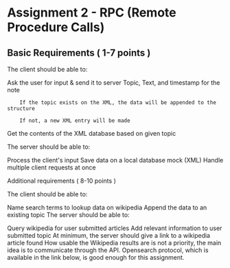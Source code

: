 # Assignment 2 - RPC (Remote Procedure Calls)

## Basic Requirements ( 1-7 points )
The client should be able to:

Ask the user for input & send it to server
        Topic, Text, and timestamp for the note
        
        If the topic exists on the XML, the data will be appended to the structure
        
        If not, a new XML entry will be made
        
Get the contents of the XML database based on given topic


The server should be able to:

Process the client's input
Save data on a local database mock (XML)
Handle multiple client requests at once

Additional requirements ( 8-10 points )

The client should be able to:

Name search terms to lookup data on wikipedia
Append the data to an existing topic
The server should be able to:

Query wikipedia for user submitted articles
Add relevant information to user submitted topic
        At minimum, the server should give a link to a wikipedia article found
How usable the Wikipedia results are is not a priority, the main idea is to communicate through the API. Opensearch protocol, which is available in the link below, is good enough for this assignment.
